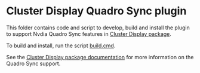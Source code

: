 # Cluster Display Quadro Sync plugin

This folder contains code and script to develop, build and install the plugin to support Nvdia Quadro Sync features in [Cluster Display package](../source/com.unity.cluster-display).

To build and install, run the script [build.cmd](build.cmd).

See the [Cluster Display package documentation](../source/com.unity.cluster-display/Documentation~/quadro-sync.md) for more information on the Quadro Sync support.
